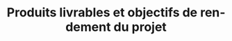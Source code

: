 ---
title: "Produits livrables et objectifs de rendement du projet"
layout: post
lang: fr
lang-ref: 104-deliverables
section: 1
category: 
  - projects
hero:
  image:
    src: 1.4-tx-heading.jpg
    alt: Une photo d'une grande flèche blanche peinte sur un mur de briques bleues.
blocks:
  - type: title
    label: Produits livrables
  - type: graphic
    size: 100
    src: 1.4-fr-deliverables.png
    alt: "Un graphique qui représente les trois produits distincts élaborés par le Nuage de talents. Ils sont : embauches réelles pour des emplois réels, des données et des résultats de recherche et une théorie prospective."
  - type: title
    label: Objectifs de rendement
  - Les problèmes complexes sont un environnement riche en cibles pour choisir des objectifs de rendement. Pour réaliser des progrès avec eux, il est important de clairement déterminer des cibles particulières pour aller de l’avant et une façon de mesurer les progrès. 
  - Lorsque la portée du Nuage de talents a été établie au départ, l’équipe a mené une série d’ateliers pour mieux comprendre comment les pratiques de dotation actuelles étaient vues par les employés et le public. On a demandé aux participants d’indiquer les éléments dans un modèle d’embauche du gouvernement à haut rendement. Les participants aux ateliers ont monté une liste de problèmes et d’obstacles qui empêchaient la vision de l’expérience en matière de dotation de devenir une réalité.
  - "L’équipe a alors analysé cette liste pour déterminer s’il y avait ou non des dépendances critiques qui liaient tous les enjeux. Deux thèmes sous-jacents clairs ont fait surface. <strong style=\"letter-spacing: -1px;\" data-h2-font-weight=\"b(800)\" data-h2-font-color=\"b(purple)\">D’abord, les longs délais de dotation entraînaient un effet de cascade de problèmes, qui ne pouvait pas être atténué de manière significative à moins que les délais de dotation soient améliorés. Deuxièmement, à moins que le processus d’embauche n’aboutisse à un employé qui travaille bien avec l’équipe, le but complet de l’effort était inutile.</strong> Une fois ces deux problèmes fondamentaux cernés, le Nuage de talents a alors associé les constatations avec les riches données de l’analyse Objectif 2020 du gouvernement du Canada afin de valider ces problèmes et d’en apprendre plus à leur sujet avant de continuer."
  - type: graphic
    size: 100
    src: 1.4-fr-performance.png
    alt: "Un graphique qui représente les trois objectifs de rendement du Nuage de talents. Ils sont : la réduction du temps consacré au personnel, l’optimisation du jumelage de talents et d’équipes et le renforcement de la diversité et l’inclusion."
  - type: title
    label: Délai de dotation
  - Afin d’aborder la question du délai de dotation, le Nuage de talents a fixé l’objectif de rendement extrêmement ambitieux d’un délai de dotation de 30 jours, mesuré à partir de la date de clôture de l’annonce de l’emploi au choix du candidat final (ce compte n’incluait pas le temps supplémentaire requis pour mener les vérifications de sécurité, puisque les interventions dans ce domaine de mandat ne faisaient pas partie de la portée du projet Nuage de talents et, par conséquent, ne pouvait pas être touchées par l’expérience). Cela signifie que la solution devait réduire le temps moyen qu’il fallait au gouvernement pour sélectionner le principal candidat et entamer les étapes finales du processus d’embauche de plus de 100 jours. Pour cet objectif de rendement, il ne s’agissait que d’une course contre la montre, mettant à l’essai de nombreux points d’intervention par rapport à un seul but.
  - type: title
    label: Appariement à l’équipe
  - "L’objectif de rendement pour sélectionner un employé qui avait beaucoup de talents et qui était également un bon choix pour l’équipe s’est avéré beaucoup plus complexe pour ce qui était de fixer des objectifs de rendement clairs. <strong style=\"letter-spacing: -1px;\" data-h2-font-weight=\"b(800)\" data-h2-font-color=\"b(purple)\">Deux sous-éléments pour « l’appariement à l’équipe » ont été cernés : optimiser l’appariement du talent à l’équipe et veiller à ce que le processus fasse progresser de manière significative les résultats de la diversité et de l’inclusion dans l’embauche.</strong> Puisque les deux sous-éléments étaient critiques pour réussir dans le processus d’appariement du talent à l’équipe, chacun est devenu alors un objectif de recherche pour l’expérience. Dans la mesure du possible, des mesures quantitatives ont été fixées pour analyser les résultats, mais la majorité de la recherche associée à ces objectifs de rendement provenait d’analyses qualitatives." 
  - Pour l’optimisation de l’appariement, les mesures de rendement portaient sur le niveau de satisfaction du gestionnaire et du candidat lors de l’embauche, et bien longtemps après, ainsi que le ratio de candidats de haut calibre comparativement aux normes de l’industrie. 
  - En ce qui a trait à l’objectif de rendement sur la diversité et l’inclusion, le Nuage de talents visait à accroître la diversité du répertoire initial de candidats, ainsi que les résultats de l’embauche finale, et de le faire d’une manière qui humanisait le processus entier. Sur le plan de l’expérience, la réussite signifiait que les candidats et les gestionnaires se sentaient vus, valorisés et validés dans un processus qu’ils estimaient juste, respectueux et compassionnel. Comme l’on peut s’y attendre, il s’agit moins d’une cible où il faut traverser une ligne d’arrivée, et plus d’une migration continue vers la vision du gouvernement du Canada pour l’égalité.

---